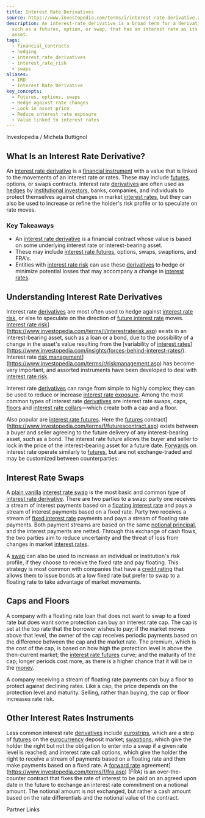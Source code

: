 ```yaml
---
title: Interest Rate Derivatives
source: https://www.investopedia.com/terms/i/interest-rate-derivative.asp
description: An interest-rate derivative is a broad term for a derivative contract,
  such as a futures, option, or swap, that has an interest rate as its underlying
  asset.
tags:
  - financial_contracts
  - hedging
  - interest_rate_derivatives
  - interest_rate_risk
  - swaps
aliases:
  - IRD
  - Interest Rate Derivative
key_concepts:
  - Futures, options, swaps
  - Hedge against rate changes
  - Lock in asset price
  - Reduce interest rate exposure
  - Value linked to interest rates
---
```



Investopedia / Michela Buttignol

## What Is an Interest Rate Derivative?

An [interest rate derivative](.md) is a [financial instrument](https://www.investopedia.com/terms/f/financialinstrument.asp) with a value that is linked to the movements of an interest rate or rates. These may include [futures](../Financial%20Markets/Financial%20Engineering%20and%20Arbitrage%20in%20the%20Financial%20Markets/PART%20I%20RELATIVE%20VALUE%20BUILDING%20BLOCKS/Chapter%203%20-%20Futures%20Markets/Futures%20Not%20Subject%20to%20Cash-And-Carry.md), options, or swaps contracts. Interest rate [derivatives](../Financial%20Markets/Financial%20Trading%20and%20Markets/Chapter%209%20Arbitrage%20and%20Hedging%20With%20Options.md) are often used as [hedges](https://www.investopedia.com/terms/h/hedge.asp) by [institutional investors](../Financial%20Markets/Financial%20Trading%20and%20Markets/Chapter%204%20Institutional%20Trading.md), banks, companies, and individuals to protect themselves against changes in market [interest rates](../Financial%20Markets/Fixed%20Income%20Securities%20Tools%20for%20Today's%20Markets/Chapter%202/Interest%20Rate%20Quotations.md), but they can also be used to increase or refine the holder's risk profile or to speculate on rate moves.

### Key Takeaways

- An [interest rate derivative](.md) is a financial contract whose value is based on some underlying interest rate or interest-bearing asset.
- These may include [interest rate futures](../Financial%20Engineering/Derivatives/Part%20III%20-%20Fixed%20Income%20Futures%20Contracts/Chapter%2012%20-%20Hedging%20with%20Interest%20Rate%20Futures.md), options, swaps, swaptions, and FRA's.
- Entities with [interest rate risk](../Fixed%20Income%20Asset%20Pricing/Analysis%20of%20Fixed%20Income%20Securities.md) can use these [derivatives](../Financial%20Markets/Financial%20Trading%20and%20Markets/Chapter%209%20Arbitrage%20and%20Hedging%20With%20Options.md) to hedge or minimize potential losses that may accompany a change in [interest rates](../Financial%20Markets/Fixed%20Income%20Securities%20Tools%20for%20Today's%20Markets/Chapter%202/Interest%20Rate%20Quotations.md).

## Understanding Interest Rate Derivatives

Interest rate [derivatives](../Financial%20Markets/Financial%20Trading%20and%20Markets/Chapter%209%20Arbitrage%20and%20Hedging%20With%20Options.md) are most often used to hedge against [interest rate risk](../Fixed%20Income%20Asset%20Pricing/Analysis%20of%20Fixed%20Income%20Securities.md), or else to speculate on the direction of [future interest rate](Forward%20Rate.md) moves. [Interest rate risk]([Analysis%20of%20Fixed%20Income%20Securities)](https://www.investopedia.com/terms/i/interestraterisk.asp) exists in an interest-bearing asset, such as a loan or a bond, due to the possibility of a change in the asset's value resulting from the [variability of [interest rates](../Financial%20Markets/Fixed%20Income%20Securities%20Tools%20for%20Today's%20Markets/Chapter%202/Interest%20Rate%20Quotations.md)](https://www.investopedia.com/insights/forces-behind-interest-rates/). Interest rate [risk management]([Financial%20Mathematics%20Course)](https://www.investopedia.com/terms/r/riskmanagement.asp) has become very important, and assorted instruments have been developed to deal with [interest rate risk](../Fixed%20Income%20Asset%20Pricing/Analysis%20of%20Fixed%20Income%20Securities.md).

Interest rate [derivatives](../Financial%20Markets/Financial%20Trading%20and%20Markets/Chapter%209%20Arbitrage%20and%20Hedging%20With%20Options.md) can range from simple to highly complex; they can be used to reduce or increase [interest rate exposure](../Financial%20Markets/Financial%20Engineering%20and%20Arbitrage%20in%20the%20Financial%20Markets/PART%20III%20THE%20PLAYERS/Chapter%2013%20-%20Banks%20Asset-Liability%20Management/Duration%20Gap%20Management.md). Among the most common types of interest rate [derivatives](../Financial%20Markets/Financial%20Trading%20and%20Markets/Chapter%209%20Arbitrage%20and%20Hedging%20With%20Options.md) are interest rate swaps, caps, [floors](../Financial%20Markets/Fixed%20Income%20Securities%20Tools%20for%20Today's%20Markets/Chapter%2016/Caps%20and%20Floors.md) and [interest rate collars](https://www.investopedia.com/terms/i/interestratecollar.asp)—which create both a cap and a floor.

Also popular are [interest rate futures](../Financial%20Engineering/Derivatives/Part%20III%20-%20Fixed%20Income%20Futures%20Contracts/Chapter%2012%20-%20Hedging%20with%20Interest%20Rate%20Futures.md). Here the [futures]([Futures%20Not%20Subject%20to%20Cash-And-Carry) contract](https://www.investopedia.com/terms/f/futurescontract.asp) exists between a buyer and seller agreeing to the future delivery of any interest-bearing asset, such as a bond. The interest rate future allows the buyer and seller to lock in the price of the interest-bearing asset for a future date. [Forwards](../Financial%20Markets/Financial%20Asset%20Pricing%20Theory%20Overview/Chapter%2012%20-%20Derivatives/Forwards%20and%20Futures.md) on interest rate operate similarly to [futures](../Financial%20Markets/Financial%20Engineering%20and%20Arbitrage%20in%20the%20Financial%20Markets/PART%20I%20RELATIVE%20VALUE%20BUILDING%20BLOCKS/Chapter%203%20-%20Futures%20Markets/Futures%20Not%20Subject%20to%20Cash-And-Carry.md), but are not exchange-traded and may be customized between counterparties.

## Interest Rate Swaps

A [plain vanilla](https://www.investopedia.com/terms/p/plainvanilla.asp) [interest rate swap](../Financial%20Engineering/Primer%20on%20Interest%20Rate%20Swaps.md) is the most basic and common type of [interest rate derivative](.md). There are two parties to a swap: party one receives a stream of interest payments based on a [floating interest rate](https://www.investopedia.com/terms/f/floatinginterestrate.asp) and pays a stream of interest payments based on a fixed rate. Party two receives a stream of [fixed interest rate](../Financial%20Engineering/Derivatives/Part%20VIII%20-%20Swaps/Chapter%2036%20-%20Currency%20Swaps.md) payments and pays a stream of floating rate payments. Both payment streams are based on the same [notional principal](../Financial%20Markets/Financial%20Engineering%20and%20Arbitrage%20in%20the%20Financial%20Markets/PART%20I%20RELATIVE%20VALUE%20BUILDING%20BLOCKS/Chapter%204%20-%20Swap%20Markets/Fundamentals%20of%20Swaps.md), and the interest payments are netted. Through this exchange of cash flows, the two parties aim to reduce uncertainty and the threat of loss from changes in market [interest rates](../Financial%20Markets/Fixed%20Income%20Securities%20Tools%20for%20Today's%20Markets/Chapter%202/Interest%20Rate%20Quotations.md).

A [swap](https://www.investopedia.com/terms/s/swap.asp) can also be used to increase an individual or institution's risk profile, if they choose to receive the fixed rate and pay floating. This strategy is most common with companies that have a [credit rating](https://www.investopedia.com/terms/c/creditrating.asp) that allows them to issue bonds at a low fixed rate but prefer to swap to a floating rate to take advantage of market movements.

## Caps and Floors

A company with a floating rate loan that does not want to swap to a fixed rate but does want some protection can buy an interest rate cap. The cap is set at the top rate that the borrower wishes to pay; if the market moves above that level, the owner of the cap receives periodic payments based on the difference between the cap and the market rate. The premium, which is the cost of the cap, is based on how high the protection level is above the then-current market; the [interest rate futures](../Financial%20Engineering/Derivatives/Part%20III%20-%20Fixed%20Income%20Futures%20Contracts/Chapter%2012%20-%20Hedging%20with%20Interest%20Rate%20Futures.md) curve; and the maturity of the cap; longer periods cost more, as there is a higher chance that it will be in the [money](https://www.investopedia.com/terms/i/inthemoney.asp).

A company receiving a stream of floating rate payments can buy a floor to protect against declining rates. Like a cap, the price depends on the protection level and maturity. Selling, rather than buying, the cap or floor increases rate risk.

## Other Interest Rates Instruments

Less common interest rate [derivatives](../Financial%20Markets/Financial%20Trading%20and%20Markets/Chapter%209%20Arbitrage%20and%20Hedging%20With%20Options.md) include [eurostrips](https://www.investopedia.com/terms/e/eurostrip.asp), which are a strip of [futures](../Financial%20Markets/Financial%20Engineering%20and%20Arbitrage%20in%20the%20Financial%20Markets/PART%20I%20RELATIVE%20VALUE%20BUILDING%20BLOCKS/Chapter%203%20-%20Futures%20Markets/Futures%20Not%20Subject%20to%20Cash-And-Carry.md) on the [eurocurrency](../International%20Finance/The%20Eurocurrency%20and%20Eurobond%20Markets%20Annotations.md) deposit market; [swaptions](https://www.investopedia.com/terms/s/swaption.asp), which give the holder the right but not the obligation to enter into a swap if a given rate level is reached; and interest rate call options, which give the holder the right to receive a stream of payments based on a floating rate and then make payments based on a fixed rate. A [forward rate]([Forward%20Points%20in%20Currency) agreement](https://www.investopedia.com/terms/f/fra.asp) (FRA) is an over-the-counter contract that fixes the rate of interest to be paid on an agreed upon date in the future to exchange an interest rate commitment on a notional amount. The notional amount is not exchanged, but rather a cash amount based on the rate differentials and the notional value of the contract.

Partner Links